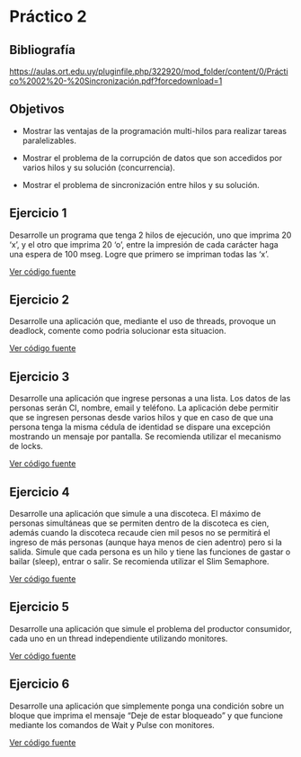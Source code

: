 # Práctico 2

## Bibliografía

https://aulas.ort.edu.uy/pluginfile.php/322920/mod_folder/content/0/Práctico%2002%20-%20Sincronización.pdf?forcedownload=1

## Objetivos

- Mostrar las ventajas de la programación multi-hilos para realizar tareas paralelizables.

- Mostrar el problema de la corrupción de datos que son accedidos por varios hilos y su solución (concurrencia).

- Mostrar el problema de sincronización entre hilos y su solución.

## Ejercicio 1

Desarrolle un programa que tenga 2 hilos de ejecución, uno que imprima 20 ‘x’, y el otro que imprima 20 ‘o’, entre la impresión de cada carácter haga una espera de 100 mseg. Logre que primero se impriman todas las ‘x’.

[Ver código fuente](src/p2e01/Program.cs)

## Ejercicio 2

Desarrolle una aplicación que, mediante el uso de threads, provoque un deadlock, comente como podria solucionar esta situacion.

[Ver código fuente](src/p2e02/Program.cs)

## Ejercicio 3

Desarrolle una aplicación que ingrese personas a una lista. Los datos de las personas serán CI, nombre, email y teléfono. La aplicación debe permitir que se ingresen personas desde varios hilos y que en caso de que una persona tenga la misma cédula de identidad se dispare una excepción mostrando un mensaje por pantalla. Se recomienda utilizar el mecanismo de locks.

[Ver código fuente](src/p2e03/Program.cs)

## Ejercicio 4

Desarrolle una aplicación que simule a una discoteca. El máximo de personas simultáneas que se permiten dentro de la discoteca es cien, además cuando la discoteca recaude cien mil pesos no se permitirá el ingreso de más personas (aunque haya menos de cien adentro) pero si la salida. Simule que cada persona es un hilo y tiene las funciones de gastar o bailar (sleep), entrar o salir. Se recomienda utilizar el Slim Semaphore.

[Ver código fuente](src/p2e04/Program.cs)

## Ejercicio 5

Desarrolle una aplicación que simule el problema del productor consumidor, cada uno en un thread independiente utilizando monitores.

[Ver código fuente](src/p2e05/Program.cs)

## Ejercicio 6

Desarrolle una aplicación que simplemente ponga una condición sobre un bloque que imprima el mensaje “Deje de estar bloqueado” y que funcione mediante los comandos de Wait y Pulse con monitores.

[Ver código fuente](src/p2e06/Program.cs)
